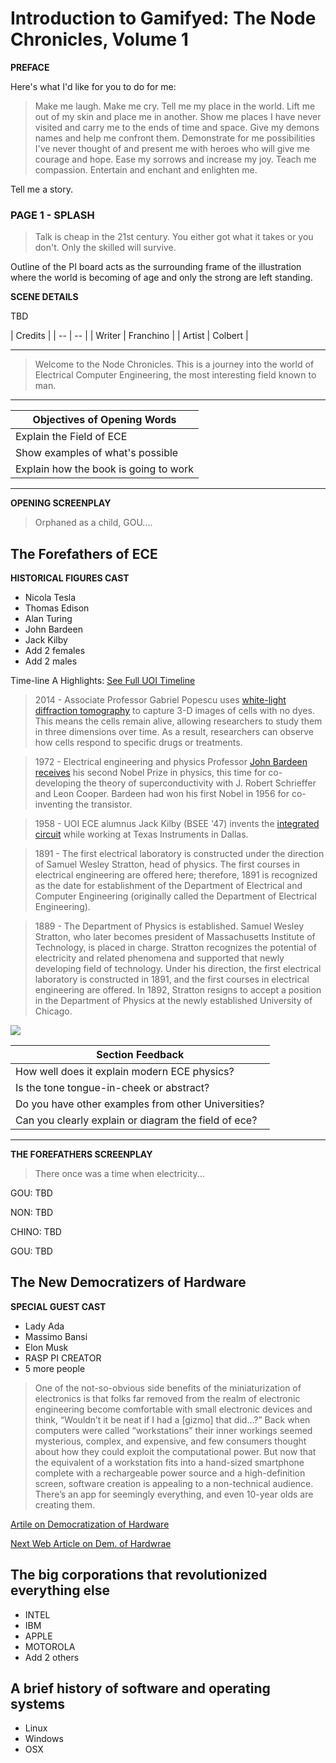 # Introduction to Gamifyed: The Node Chronicles, Volume 1

**PREFACE**

Here's what I'd like for you to do for me:

> Make me laugh. Make me cry. Tell me my place in the world. Lift me out of my skin and place me in another. Show me places I have never visited and carry me to the ends of time and space. Give my demons names and help me confront them. Demonstrate for me possibilities I've never thought of and present me with heroes who will give me courage and hope. Ease my sorrows and increase my joy. Teach me compassion. Entertain and enchant and enlighten me. 

Tell me a story. 


### PAGE 1 - SPLASH

> Talk is cheap in the 21st century. You either got what it takes or you don't. Only the skilled will survive.

Outline of the PI board acts as the surrounding frame of the illustration where the world is becoming of age and only the strong are left standing.

**SCENE DETAILS**

TBD

| Credits |
| -- | -- |
| Writer | Franchino |
| Artist | Colbert |

---


> Welcome to the Node Chronicles. This is a journey into the world of Electrical Computer Engineering, the most interesting field known to man. 




---

| Objectives of Opening Words |
| -- |
| Explain the Field of ECE |
| Show examples of what's possible |
| Explain how the book is going to work |

---
**OPENING SCREENPLAY**


> Orphaned as a child, GOU....






## The Forefathers of ECE

**HISTORICAL FIGURES CAST**

* Nicola Tesla
* Thomas Edison
* Alan Turing
* John Bardeen
* Jack Kilby
* Add 2 females
* Add 2 males

Time-line A Highlights: [See Full UOI Timeline](http://www.ece.illinois.edu/about/history/#1800)


> 2014 - Associate Professor Gabriel Popescu uses [white-light diffraction tomography](http://www.nature.com/nphoton/journal/v8/n3/images_article/nphoton.2013.350-f4.jpg) to capture 3-D images of cells with no dyes. This means the cells remain alive, allowing researchers to study them in three dimensions over time. As a result, researchers can observe how cells respond to specific drugs or treatments.


> 1972 - Electrical engineering and physics Professor [John Bardeen receives](http://www.famousinventors.org/images/john-bardeen.jpg) his second Nobel Prize in physics, this time for co-developing the theory of superconductivity with J. Robert Schrieffer and Leon Cooper. Bardeen had won his first Nobel in 1956 for co-inventing the transistor.


> 1958 - UOI ECE alumnus Jack Kilby (BSEE '47) invents the [integrated circuit](https://upload.wikimedia.org/wikipedia/en/4/42/Kilby_solid_circuit.jpg) while working at Texas Instruments in Dallas.

> 1891 - The first electrical laboratory is constructed under the direction of Samuel Wesley Stratton, head of physics. The first courses in electrical engineering are offered here; therefore, 1891 is recognized as the date for establishment of the Department of Electrical and Computer Engineering (originally called the Department of Electrical Engineering).

> 1889 - The Department of Physics is established. Samuel Wesley Stratton, who later becomes president of Massachusetts Institute of Technology, is placed in charge. Stratton recognizes the potential of electricity and related phenomena and supported that newly developing field of technology. Under his direction, the first electrical laboratory is constructed in 1891, and the first courses in electrical engineering are offered. In 1892, Stratton resigns to accept a position in the Department of Physics at the newly established University of Chicago.


![](http://span.ece.utah.edu/uploads/ECElogo.png)


| Section Feedback |
| -- |
| How well does it explain modern ECE physics? |
| Is the tone tongue-in-cheek or abstract? |
| Do you have other examples from other Universities? |
| Can you clearly explain or diagram the field of ece? |



---

**THE FOREFATHERS SCREENPLAY**

> There once was a time when electricity...

GOU: TBD

NON: TBD

CHINO: TBD

GOU: TBD



## The New Democratizers of Hardware

**SPECIAL GUEST CAST**

* Lady Ada
* Massimo Bansi
* Elon Musk
* RASP PI CREATOR
* 5 more people


> One of the not-so-obvious side benefits of the miniaturization of electronics is that folks far removed from the realm of electronic engineering become comfortable with small electronic devices and think, “Wouldn’t it be neat if I had a [gizmo] that did…?” Back when computers were called “workstations” their inner workings seemed mysterious, complex, and expensive, and few consumers thought about how they could exploit the computational power. But now that the equivalent of a workstation fits into a hand-sized smartphone complete with a rechargeable power source and a high-definition screen,  software creation is appealing to a non-technical audience. There’s an app for seemingly everything, and even 10-year olds are creating them.

[Artile on Democratization of Hardware](http://www.edn.com/electronics-blogs/powersource/4311918/Adafruit-Sparkfun-point-to-the-democratization-of-hardware)

[Next Web Article on Dem. of Hardwrae](https://thenxtbet.wordpress.com/2014/03/26/is-democratization-of-hardware-the-next-big-wave-in-smartphones/)


## The big corporations that revolutionized everything else

* INTEL
* IBM
* APPLE
* MOTOROLA
* Add 2 others



## A brief history of software and operating systems

* Linux
* Windows
* OSX
















